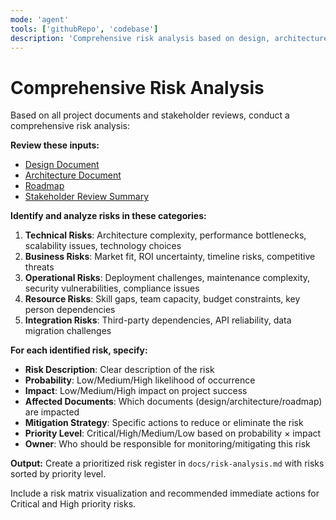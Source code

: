 ```yaml
---
mode: 'agent'
tools: ['githubRepo', 'codebase']
description: 'Comprehensive risk analysis based on design, architecture, and roadmap documents'
---
```

# Comprehensive Risk Analysis

Based on all project documents and stakeholder reviews, conduct a comprehensive risk analysis:

**Review these inputs:**
- [Design Document](../../docs/design-document.md)
- [Architecture Document](../../docs/architecture-document.md)
- [Roadmap](../../docs/roadmap.md)
- [Stakeholder Review Summary](../../docs/stakeholder-reviews/summary.md)

**Identify and analyze risks in these categories:**

1. **Technical Risks**: Architecture complexity, performance bottlenecks, scalability issues, technology choices
2. **Business Risks**: Market fit, ROI uncertainty, timeline risks, competitive threats
3. **Operational Risks**: Deployment challenges, maintenance complexity, security vulnerabilities, compliance issues
4. **Resource Risks**: Skill gaps, team capacity, budget constraints, key person dependencies
5. **Integration Risks**: Third-party dependencies, API reliability, data migration challenges

**For each identified risk, specify:**
- **Risk Description**: Clear description of the risk
- **Probability**: Low/Medium/High likelihood of occurrence
- **Impact**: Low/Medium/High impact on project success
- **Affected Documents**: Which documents (design/architecture/roadmap) are impacted
- **Mitigation Strategy**: Specific actions to reduce or eliminate the risk
- **Priority Level**: Critical/High/Medium/Low based on probability × impact
- **Owner**: Who should be responsible for monitoring/mitigating this risk

**Output:**
Create a prioritized risk register in `docs/risk-analysis.md` with risks sorted by priority level.

Include a risk matrix visualization and recommended immediate actions for Critical and High priority risks.